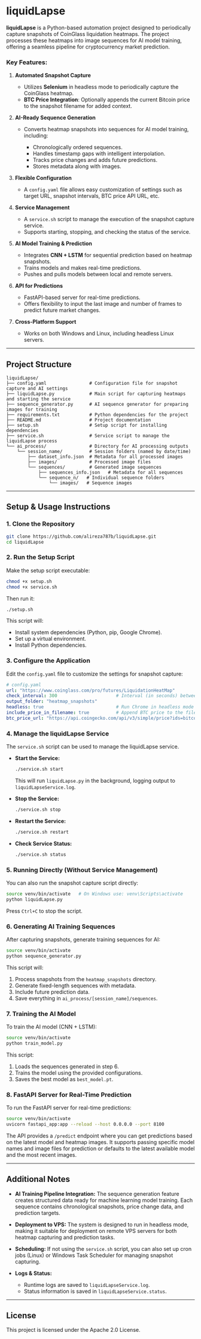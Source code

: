 # liquidLapse

**liquidLapse** is a Python-based automation project designed to periodically capture snapshots of CoinGlass liquidation heatmaps. The project processes these heatmaps into image sequences for AI model training, offering a seamless pipeline for cryptocurrency market prediction.

### Key Features:

1. **Automated Snapshot Capture**

   * Utilizes **Selenium** in headless mode to periodically capture the CoinGlass heatmap.
   * **BTC Price Integration**: Optionally appends the current Bitcoin price to the snapshot filename for added context.

2. **AI-Ready Sequence Generation**

   * Converts heatmap snapshots into sequences for AI model training, including:

     * Chronologically ordered sequences.
     * Handles timestamp gaps with intelligent interpolation.
     * Tracks price changes and adds future predictions.
     * Stores metadata along with images.

3. **Flexible Configuration**

   * A `config.yaml` file allows easy customization of settings such as target URL, snapshot intervals, BTC price API URL, etc.

4. **Service Management**

   * A `service.sh` script to manage the execution of the snapshot capture service.
   * Supports starting, stopping, and checking the status of the service.

5. **AI Model Training & Prediction**

   * Integrates **CNN + LSTM** for sequential prediction based on heatmap snapshots.
   * Trains models and makes real-time predictions.
   * Pushes and pulls models between local and remote servers.

6. **API for Predictions**

   * FastAPI-based server for real-time predictions.
   * Offers flexibility to input the last image and number of frames to predict future market changes.

7. **Cross-Platform Support**

   * Works on both Windows and Linux, including headless Linux servers.

---

## Project Structure

```plaintext
liquidLapse/
├── config.yaml                # Configuration file for snapshot capture and AI settings
├── liquidLapse.py             # Main script for capturing heatmaps and starting the service
├── sequence_generator.py      # AI sequence generator for preparing images for training
├── requirements.txt           # Python dependencies for the project
├── README.md                  # Project documentation
├── setup.sh                   # Setup script for installing dependencies
├── service.sh                 # Service script to manage the liquidLapse process
└── ai_process/                # Directory for AI processing outputs
    └── session_name/          # Session folders (named by date/time)
        ├── dataset_info.json  # Metadata for all processed images
        ├── images/            # Processed image files
        └── sequences/         # Generated image sequences
            ├── sequences_info.json   # Metadata for all sequences
            └── sequence_n/   # Individual sequence folders
                └── images/   # Sequence images
```

---

## Setup & Usage Instructions

### 1. Clone the Repository

```bash
git clone https://github.com/alireza787b/liquidLapse.git
cd liquidLapse
```

### 2. Run the Setup Script

Make the setup script executable:

```bash
chmod +x setup.sh
chmod +x service.sh
```

Then run it:

```bash
./setup.sh
```

This script will:

* Install system dependencies (Python, pip, Google Chrome).
* Set up a virtual environment.
* Install Python dependencies.

### 3. Configure the Application

Edit the `config.yaml` file to customize the settings for snapshot capture:

```yaml
# config.yaml
url: "https://www.coinglass.com/pro/futures/LiquidationHeatMap"
check_interval: 300                      # Interval (in seconds) between snapshots
output_folder: "heatmap_snapshots"
headless: true                           # Run Chrome in headless mode
include_price_in_filename: true          # Append BTC price to the filename
btc_price_url: "https://api.coingecko.com/api/v3/simple/price?ids=bitcoin&vs_currencies=usd"
```

### 4. Manage the liquidLapse Service

The `service.sh` script can be used to manage the liquidLapse service.

* **Start the Service:**

  ```bash
  ./service.sh start
  ```

  This will run `liquidLapse.py` in the background, logging output to `liquidLapseService.log`.

* **Stop the Service:**

  ```bash
  ./service.sh stop
  ```

* **Restart the Service:**

  ```bash
  ./service.sh restart
  ```

* **Check Service Status:**

  ```bash
  ./service.sh status
  ```

### 5. Running Directly (Without Service Management)

You can also run the snapshot capture script directly:

```bash
source venv/bin/activate   # On Windows use: venv\Scripts\activate
python liquidLapse.py
```

Press `Ctrl+C` to stop the script.

### 6. Generating AI Training Sequences

After capturing snapshots, generate training sequences for AI:

```bash
source venv/bin/activate
python sequence_generator.py
```

This script will:

1. Process snapshots from the `heatmap_snapshots` directory.
2. Generate fixed-length sequences with metadata.
3. Include future prediction data.
4. Save everything in `ai_process/[session_name]/sequences`.

### 7. Training the AI Model

To train the AI model (CNN + LSTM):

```bash
source venv/bin/activate
python train_model.py
```

This script:

1. Loads the sequences generated in step 6.
2. Trains the model using the provided configurations.
3. Saves the best model as `best_model.pt`.

### 8. FastAPI Server for Real-Time Prediction

To run the FastAPI server for real-time predictions:

```bash
source venv/bin/activate
uvicorn fastapi_app:app --reload --host 0.0.0.0 --port 8100
```

The API provides a `/predict` endpoint where you can get predictions based on the latest model and heatmap images. It supports passing specific model names and image files for prediction or defaults to the latest available model and the most recent images.

---

## Additional Notes

* **AI Training Pipeline Integration:**
  The sequence generation feature creates structured data ready for machine learning model training. Each sequence contains chronological snapshots, price change data, and prediction targets.

* **Deployment to VPS:**
  The system is designed to run in headless mode, making it suitable for deployment on remote VPS servers for both heatmap capturing and prediction tasks.

* **Scheduling:**
  If not using the `service.sh` script, you can also set up cron jobs (Linux) or Windows Task Scheduler for managing snapshot capturing.

* **Logs & Status:**

  * Runtime logs are saved to `liquidLapseService.log`.
  * Status information is saved in `liquidLapseService.status`.

---

## License

This project is licensed under the Apache 2.0 License.

